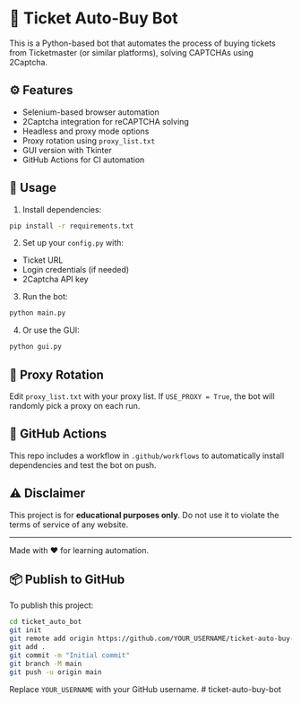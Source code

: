 # 🎫 Ticket Auto-Buy Bot

This is a Python-based bot that automates the process of buying tickets from Ticketmaster (or similar platforms), solving CAPTCHAs using 2Captcha.

## ⚙️ Features
- Selenium-based browser automation
- 2Captcha integration for reCAPTCHA solving
- Headless and proxy mode options
- Proxy rotation using `proxy_list.txt`
- GUI version with Tkinter
- GitHub Actions for CI automation

## 🚀 Usage

1. Install dependencies:
```bash
pip install -r requirements.txt
```

2. Set up your `config.py` with:
- Ticket URL
- Login credentials (if needed)
- 2Captcha API key

3. Run the bot:
```bash
python main.py
```

4. Or use the GUI:
```bash
python gui.py
```

## 🔁 Proxy Rotation

Edit `proxy_list.txt` with your proxy list. If `USE_PROXY = True`, the bot will randomly pick a proxy on each run.

## 🧪 GitHub Actions

This repo includes a workflow in `.github/workflows` to automatically install dependencies and test the bot on push.

## ⚠️ Disclaimer

This project is for **educational purposes only**. Do not use it to violate the terms of service of any website.

---
Made with ❤️ for learning automation.


## 📦 Publish to GitHub

To publish this project:

```bash
cd ticket_auto_bot
git init
git remote add origin https://github.com/YOUR_USERNAME/ticket-auto-buy-bot.git
git add .
git commit -m "Initial commit"
git branch -M main
git push -u origin main
```

Replace `YOUR_USERNAME` with your GitHub username.
#   t i c k e t - a u t o - b u y - b o t  
 